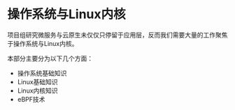 # 操作系统与Linux内核

项目组研究微服务与云原生未仅仅只停留于应用层，反而我们需要大量的工作聚焦于操作系统与Linux内核。

本部分主要分为以下几个方面：

* 操作系统基础知识
* Linux基础知识
* Linux内核知识
* eBPF技术
